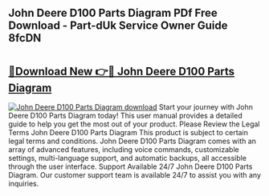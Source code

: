 ## John Deere D100 Parts Diagram PDf Free Download - Part-dUk Service Owner Guide 8fcDN

# <h2><a href="http://dfm9ex.blite.top/?on=John+Deere+D100+Parts+Diagram">🔗Download New 👉🔴 John Deere D100 Parts Diagram</a></h2>

[![John Deere D100 Parts Diagram download](https://i.imgur.com/lujVjoI.png)](http://dfm9ex.blite.top/?on=John+Deere+D100+Parts+Diagram)
Start your journey with John Deere D100 Parts Diagram today! This user manual provides a detailed guide to help you get the most out of your product. Please Review the Legal Terms John Deere D100 Parts Diagram This product is subject to certain legal terms and conditions. John Deere D100 Parts Diagram comes with an array of advanced features, including voice commands, customizable settings, multi-language support, and automatic backups, all accessible through the user interface. Support Available 24/7 John Deere D100 Parts Diagram. Our customer support team is available 24/7 to assist you with any inquiries.
